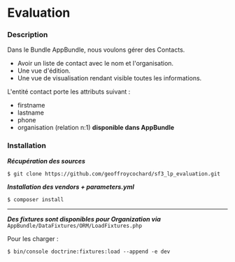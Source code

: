Evaluation
==========

### Description
Dans le Bundle AppBundle, nous voulons gérer des Contacts.
- Avoir un liste de contact avec le nom et l'organisation.
- Une vue d'édition.
- Une vue de visualisation rendant visible toutes les informations.

L'entité contact porte les attributs suivant :
- firstname
- lastname
- phone
- organisation (relation n:1) **disponible dans AppBundle**

### Installation

***Récupération des sources***
```
$ git clone https://github.com/geoffroycochard/sf3_lp_evaluation.git
```

***Installation des vendors + parameters.yml***
```
$ composer install
```

-----
***Des fixtures sont disponibles pour Organization via*** 
```AppBundle/DataFixtures/ORM/LoadFixtures.php```

Pour les charger :
```
$ bin/console doctrine:fixtures:load --append -e dev
```

